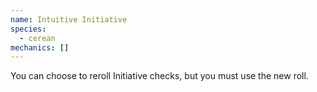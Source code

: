 ```yaml
---
name: Intuitive Initiative
species:
  - cerean
mechanics: []
---
```

You can choose to reroll Initiative checks, but you must use the new roll.
